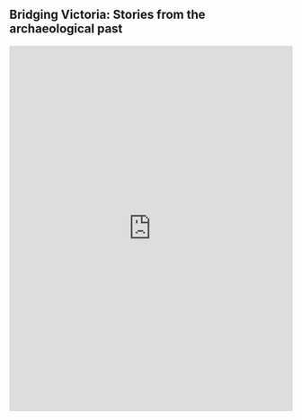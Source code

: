 ## Bridging Victoria: Stories from the archaeological past

<iframe src='https://cdn.knightlab.com/libs/timeline3/latest/embed/index.html?source=1SOEqLPJSRaFXijZSa8HcRmzxEWwhVgHaZTy5y6vvQTA&font=Default&lang=en&initial_zoom=2&height=650' width='100%' height='650' webkitallowfullscreen mozallowfullscreen allowfullscreen frameborder='0'></iframe>
